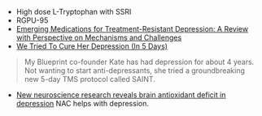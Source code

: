 - High dose L-Tryptophan with SSRI
- RGPU-95
- [Emerging Medications for Treatment-Resistant Depression: A Review with Perspective on Mechanisms and Challenges](https://pmc.ncbi.nlm.nih.gov/articles/PMC11853532/)
- [We Tried To Cure Her Depression (In 5 Days)](https://www.youtube.com/watch?v=FWF_aWdTWAs)
> My Blueprint co-founder Kate has had depression for about 4 years. Not wanting to start anti-depressants, she tried a groundbreaking new 5-day TMS protocol called SAINT.
- [New neuroscience research reveals brain antioxidant deficit in depression](https://www.msn.com/en-gb/health/other/new-neuroscience-research-reveals-brain-antioxidant-deficit-in-depression/ar-AA1HbWor)
NAC helps with depression.